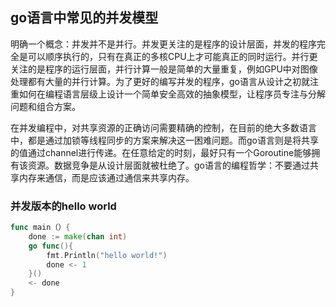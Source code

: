 ## go语言中常见的并发模型

明确一个概念：并发并不是并行。并发更关注的是程序的设计层面，并发的程序完全是可以顺序执行的，只有在真正的多核CPU上才可能真正的同时运行。并行更关注的是程序的运行层面，并行计算一般是简单的大量重复，例如GPU中对图像处理都有大量的并行计算。为了更好的编写并发的程序，go语言从设计之初就注重如何在编程语言层级上设计一个简单安全高效的抽象模型，让程序员专注与分解问题和组合方案。

在并发编程中，对共享资源的正确访问需要精确的控制，在目前的绝大多数语言中，都是通过加锁等线程同步的方案来解决这一困难问题。而go语言则是将共享的值通过channel进行传递。在任意给定的时刻，最好只有一个Goroutine能够拥有该资源。数据竞争是从设计层面就被杜绝了。go语言的编程哲学：不要通过共享内存来通信，而是应该通过通信来共享内存。

### 并发版本的hello world
```go
func main（）{
    done := make(chan int)
    go func(){
        fmt.Println("hello world!")
        done <- 1
    }()
    <- done
}
```